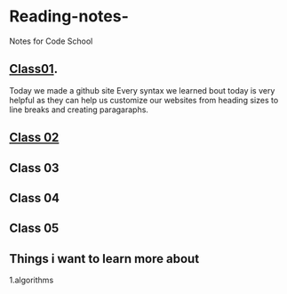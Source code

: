 # Reading-notes- 
Notes for Code School

## [Class01](/Reading-Notes/Class01).
Today we made a github site 
Every syntax we learned bout today is very helpful as they can help us customize our websites from heading sizes to line breaks and creating paragaraphs.



## [Class 02](https://jessicaporter98.github.io/Reading-notes/) 

## Class 03

## Class 04 

## Class 05


## Things i want to learn more about 
1.algorithms 
